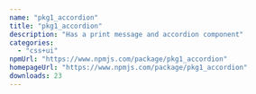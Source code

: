 ```yaml
---
name: "pkg1_accordion"
title: "pkg1_accordion"
description: "Has a print message and accordion component"
categories:
  - "css+ui"
npmUrl: "https://www.npmjs.com/package/pkg1_accordion"
homepageUrl: "https://www.npmjs.com/package/pkg1_accordion"
downloads: 23
---
```


